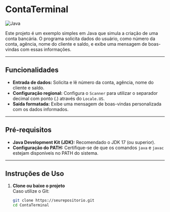 # ContaTerminal

![Java](https://img.shields.io/badge/Java-JDK17-blue)

Este projeto é um exemplo simples em Java que simula a criação de uma conta bancária. O programa solicita dados do usuário, como número da conta, agência, nome do cliente e saldo, e exibe uma mensagem de boas-vindas com essas informações.

---

## Funcionalidades

- **Entrada de dados:** Solicita e lê número da conta, agência, nome do cliente e saldo.
- **Configuração regional:** Configura o `Scanner` para utilizar o separador decimal com ponto (.) através do `Locale.US`.
- **Saída formatada:** Exibe uma mensagem de boas-vindas personalizada com os dados informados.

---

## Pré-requisitos

- **Java Development Kit (JDK):** Recomendado o JDK 17 (ou superior).  
- **Configuração do PATH:** Certifique-se de que os comandos `java` e `javac` estejam disponíveis no PATH do sistema.

---

## Instruções de Uso

1. **Clone ou baixe o projeto**  
   Caso utilize o Git:
   ```bash
   git clone https://seurepositorio.git
   cd ContaTerminal
